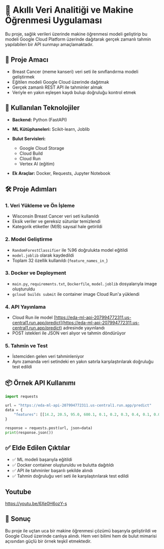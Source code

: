 # 🧠 Akıllı Veri Analitiği ve Makine Öğrenmesi Uygulaması

Bu proje, sağlık verileri üzerinde makine öğrenmesi modeli geliştirip bu modeli Google Cloud Platform üzerinde dağıtarak gerçek zamanlı tahmin yapılabilen bir API sunmayı amaçlamaktadır.

## 🎯 Proje Amacı

* Breast Cancer (meme kanseri) veri seti ile sınıflandırma modeli geliştirmek
* Eğitilen modeli Google Cloud üzerinde dağıtmak
* Gerçek zamanlı REST API ile tahminler almak
* Veriyle en yakın eşleşen kaydı bulup doğruluğu kontrol etmek

## 🚀 Kullanılan Teknolojiler

* **Backend:** Python (FastAPI)
* **ML Kütüphaneleri:** Scikit-learn, Joblib
* **Bulut Servisleri:**

  * Google Cloud Storage
  * Cloud Build
  * Cloud Run
  * Vertex AI (eğitim)
* **Ek Araçlar:** Docker, Requests, Jupyter Notebook

## 🛠️ Proje Adımları

### 1. Veri Yükleme ve Ön İşleme

* Wisconsin Breast Cancer veri seti kullanıldı
* Eksik veriler ve gereksiz sütunlar temizlendi
* Kategorik etiketler (M/B) sayısal hale getirildi

### 2. Model Geliştirme

* `RandomForestClassifier` ile %96 doğrulukta model eğitildi
* `model.joblib` olarak kaydedildi
* Toplam 32 özellik kullanıldı (`feature_names_in_`)

### 3. Docker ve Deployment

* `main.py`, `requirements.txt`, `Dockerfile`, `model.joblib` dosyalarıyla image oluşturuldu
* `gcloud builds submit` ile container image Cloud Run'a yüklendi

### 4. API Yayınlama

* Cloud Run ile model [https://eda-ml-api-207994772311.us-central1.run.app/predict](https://eda-ml-api-207994772311.us-central1.run.app/predict) adresinde yayınlandı
* POST istekleri ile JSON veri alıyor ve tahmin döndürüyor

### 5. Tahmin ve Test

* İstemciden gelen veri tahminleniyor
* Aynı zamanda veri setindeki en yakın satırla karşılaştırılarak doğruluğu test edildi

## 📦 Örnek API Kullanımı

```python
import requests

url = "https://eda-ml-api-207994772311.us-central1.run.app/predict"
data = {
    "features": [[14.2, 20.5, 95.0, 600.1, 0.1, 0.2, 0.3, 0.4, 0.1, 0.05, ...]]
}

response = requests.post(url, json=data)
print(response.json())
```

## ✅ Elde Edilen Çıktılar

* ✅ ML modeli başarıyla eğitildi
* ✅ Docker container oluşturuldu ve bulutta dağıtıldı
* ✅ API ile tahminler başarılı şekilde alındı
* ✅ Tahmin doğruluğu veri seti ile karşılaştırılarak test edildi
## Youtube
https://youtu.be/6Xe0H6ozY-s
## 📌 Sonuç

Bu proje ile uçtan uca bir makine öğrenmesi çözümü başarıyla geliştirildi ve Google Cloud üzerinde canlıya alındı. Hem veri bilimi hem de bulut mimarisi açısından güçlü bir örnek teşkil etmektedir.
